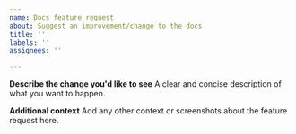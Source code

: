 ```yaml
---
name: Docs feature request
about: Suggest an improvement/change to the docs
title: ''
labels: ''
assignees: ''

---
```


**Describe the change you'd like to see**
A clear and concise description of what you want to happen.

**Additional context**
Add any other context or screenshots about the feature request here.
